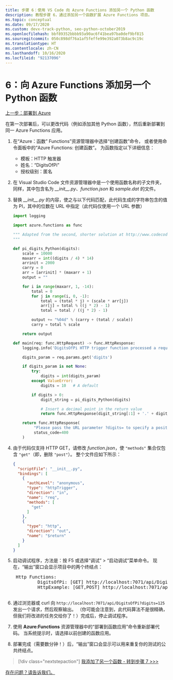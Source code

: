 ```yaml
---
title: 步骤 6：使用 VS Code 向 Azure Functions 添加另一个 Python 函数
description: 教程步骤 6，通过添加另一个函数扩展 Azure Functions 项目。
ms.topic: conceptual
ms.date: 09/17/2020
ms.custom: devx-track-python, seo-python-october2019
ms.openlocfilehash: bbf89352bbbb93a90ac6f41bea97ba0def9bf815
ms.sourcegitcommit: 050c898df76a1af5feffe99e392a073b8ac9c19c
ms.translationtype: HT
ms.contentlocale: zh-CN
ms.lasthandoff: 10/16/2020
ms.locfileid: "92137096"
---
```

# <a name="6-add-a-second-python-function-to-azure-functions"></a>6：向 Azure Functions 添加另一个 Python 函数

[上一步：部署到 Azure](tutorial-vs-code-serverless-python-05.md)

在第一次部署后，可以更改代码（例如添加其他 Python 函数），然后重新部署到同一 Azure Functions 应用。

1. 在“Azure：函数”  Functions”资源管理器中选择“创建函数”命令，  或者使用命令面板中的“Azure Functions:  创建函数”。 为函数指定以下详细信息：

    - 模板：HTTP 触发器
    - 姓名：“DigitsOfPi”
    - 授权级别：匿名

1. 在 Visual Studio Code 文件资源管理器中是一个使用函数名称的子文件夹，同样，其中包含名为 *\_\_init\_\_.py*、*function.json* 和 *sample.dat* 的文件。

1. 替换 *\_\_init\_\_.py* 的内容，使之与以下代码匹配，此代码生成的字符串包含的值为 PI，其中的位数在 URL 中指定（此代码仅使用一个 URL 参数）

    ```python
    import logging

    import azure.functions as func

    """ Adapted from the second, shorter solution at http://www.codecodex.com/wiki/Calculate_digits_of_pi#Python
    """

    def pi_digits_Python(digits):
        scale = 10000
        maxarr = int((digits / 4) * 14)
        arrinit = 2000
        carry = 0
        arr = [arrinit] * (maxarr + 1)
        output = ""

        for i in range(maxarr, 1, -14):
            total = 0
            for j in range(i, 0, -1):
                total = (total * j) + (scale * arr[j])
                arr[j] = total % ((j * 2) - 1)
                total = total / ((j * 2) - 1)

            output += "%04d" % (carry + (total / scale))
            carry = total % scale

        return output

    def main(req: func.HttpRequest) -> func.HttpResponse:
        logging.info('DigitsOfPi HTTP trigger function processed a request.')

        digits_param = req.params.get('digits')

        if digits_param is not None:
            try:
                digits = int(digits_param)
            except ValueError:
                digits = 10   # A default

            if digits > 0:
                digit_string = pi_digits_Python(digits)

                # Insert a decimal point in the return value
                return func.HttpResponse(digit_string[:1] + '.' + digit_string[1:])

        return func.HttpResponse(
             "Please pass the URL parameter ?digits= to specify a positive number of digits.",
             status_code=400
        )
    ```

1. 由于代码仅支持 HTTP GET，请修改 *function.json*，使 `"methods"` 集合仅包含 `"get"`（即，删除 `"post"`）。 整个文件应如下所示：

    ```json
    {
      "scriptFile": "__init__.py",
      "bindings": [
        {
          "authLevel": "anonymous",
          "type": "httpTrigger",
          "direction": "in",
          "name": "req",
          "methods": [
            "get"
          ]
        },
        {
          "type": "http",
          "direction": "out",
          "name": "$return"
        }
      ]
    }
    ```

1. 启动调试程序，方法是：按 F5 或选择“调试”   >   “启动调试”菜单命令。 现在，“输出”窗口会显示项目中的两个终结点： 

    <pre>
    Http Functions:
            DigitsOfPi: [GET] http://localhost:7071/api/DigitsOfPi
            HttpExample: [GET,POST] http://localhost:7071/api/HttpExample
    </pre>

1. 通过浏览器或 curl 向 `http://localhost:7071/api/DigitsOfPi?digits=125` 发出一个请求，然后观察输出。 （你可能会注意到，此代码算法不是很精确，但我们将改进的任务交给你了！）完成后，停止调试程序。

1. 使用  **Azure:Functions** 资源管理器中的“部署到函数应用”命令重新部署代码。 当系统提示时，请选择以前创建的函数应用。

1. 部署完成（需要数分钟！）后，“输出”窗口会显示可以用来重复你的测试的公共终结点。 

> [!div class="nextstepaction"]
> [我添加了另一个函数 - 转到步骤 7 >>>](tutorial-vs-code-serverless-python-07.md)

[存在问题？请告诉我们。](https://aka.ms/python-functions-qs-ms-survey)
